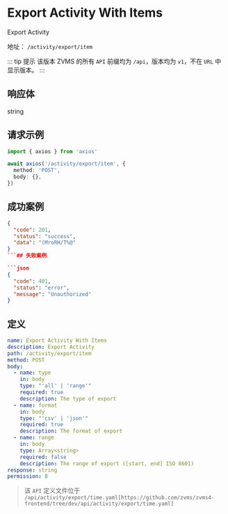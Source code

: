# Export Activity With Items<Badge type="tip" text="POST" />

Export Activity

地址： `/activity/export/item`

::: tip 提示
该版本 ZVMS 的所有 `API` 前缀均为 `/api`，版本均为 `v1`，不在 `URL` 中显示版本。
:::

## 响应体

string

## 请求示例

```typescript
import { axios } from 'axios'

await axios('/activity/export/item', {
  method: 'POST',
  body: {},
})
```

## 成功案例

````json
{
  "code": 201,
  "status": "success",
  "data": "(MroRH/T%@"
}
```## 失败案例

```json
{
  "code": 401,
  "status": "error",
  "message": "Unauthorized"
}
````

## 定义

```yaml
name: Export Activity With Items
description: Export Activity
path: /activity/export/item
method: POST
body:
  - name: type
    in: body
    type: "'all' | 'range'"
    required: true
    description: The type of export
  - name: format
    in: body
    type: "'csv' | 'json'"
    required: true
    description: The format of export
  - name: range
    in: body
    type: Array<string>
    required: false
    description: The range of export ([start, end] ISO 8601)
response: string
permission: 8
```

> 该 `API` 定义文件位于 `/api/activity/export/time.yaml[https://github.com/zvms/zvms4-frontend/tree/dev/api/activity/export/time.yaml]`
